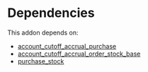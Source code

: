 # Dependencies

This addon depends on:

- [account_cutoff_accrual_purchase](https://github.com/bringout/oca-technical)
- [account_cutoff_accrual_order_stock_base](https://github.com/bringout/oca-technical)
- [purchase_stock](https://github.com/bringout/oca-ocb-warehouse)
